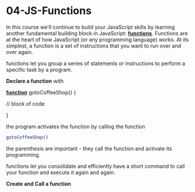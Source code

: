 # 04-JS-Functions

In this course we'll continue to build your JavaScript skills by learning another fundamental building block in JavaScript: **[functions](https://developer.mozilla.org/en-US/docs/Web/JavaScript/Guide/Functions)**. Functions are at the heart of how JavaScript (or any programming language) works. At its simplest, a function is a set of instructions that you want to run over and over again.

functions let you group a series of statements or instructions to perform a specific task by a program.

**Declare a function** with

**[function](https://developer.mozilla.org/en-US/docs/Web/JavaScript/Guide/Functions)** gotoCoffeeShop() {

// block of code

}

the program activates the function by calling the function

```jsx
gotoCoffeeShop()
```

the parenthesis are important - they call the function and activate its programming.

functions let you consolidate and efficiently have a short command to call your function and execute it again and again.

**Create and Call a function**